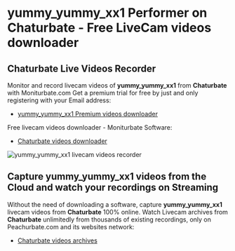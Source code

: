 # yummy_yummy_xx1 Performer on Chaturbate - Free LiveCam videos downloader

## Chaturbate Live Videos Recorder

Monitor and record livecam videos of **yummy_yummy_xx1** from **Chaturbate** with Moniturbate.com
Get a premium trial for free by just and only registering with your Email address:
* [yummy_yummy_xx1 Premium videos downloader](https://moniturbate.com/request-demo-licence-key.html)

Free livecam videos downloader - Moniturbate Software:
* [Chaturbate videos downloader](https://moniturbate.com/moniturbate-download-software.html)

![yummy_yummy_xx1 livecam videos recorder](https://peachurnet.com/templates/moniturbate-software.png)


## Capture yummy_yummy_xx1 videos from the Cloud and watch your recordings on Streaming

Without the need of downloading a software, capture **yummy_yummy_xx1** livecam videos from **Chaturbate** 100% online.
Watch Livecam archives from **Chaturbate** unlimitedly from thousands of existing recordings, only on Peachurbate.com and its websites network:
* [Chaturbate videos archives](https://peachurnet.com/)
